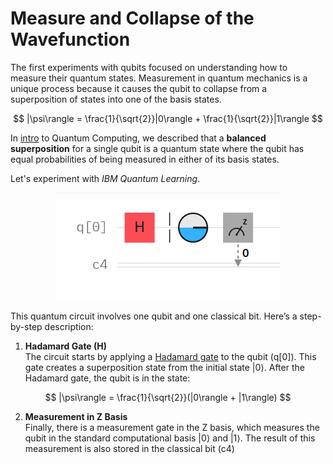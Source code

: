 # Measure and Collapse of the Wavefunction

The first experiments with qubits focused on understanding how to measure their quantum states. Measurement in quantum mechanics is a unique process because it causes the qubit to collapse from a superposition of states into one of the basis states.

$$
|\psi\rangle = \frac{1}{\sqrt{2}}|0\rangle + \frac{1}{\sqrt{2}}|1\rangle
$$

In [intro](https://github.com/mariocuomo/QuantumComputing101/edit/main/intro/README.md) to Quantum Computing, we described that a **balanced superposition** for a single qubit is a quantum state where the qubit has equal probabilities of being measured in either of its basis states.

Let's experiment with _IBM Quantum Learning_.

<div align="center">
  <img src="https://github.com/mariocuomo/QuantumComputing101/blob/main/img/balancedsuperposition-measure.png">
</div>

This quantum circuit involves one qubit and one classical bit. Here’s a step-by-step description:

1. **Hadamard Gate (H)** <br>
The circuit starts by applying a [Hadamard gate](https://github.com/mariocuomo/QuantumComputing101/tree/main/operators/Hadamard) to the qubit (q[0]). This gate creates a superposition state from the initial state <mi>|0</mi><mo stretchy="false">⟩</mo>. After the Hadamard gate, the qubit is in the state:

$$
|\psi\rangle = \frac{1}{\sqrt{2}}(|0\rangle + |1\rangle)
$$

2. **Measurement in Z Basis** <br>
Finally, there is a measurement gate in the Z basis, which measures the qubit in the standard computational basis <mi>|0</mi><mo stretchy="false">⟩</mo> and <mi>|1</mi><mo stretchy="false">⟩</mo>. The result of this measurement is also stored in the classical bit (c4)

